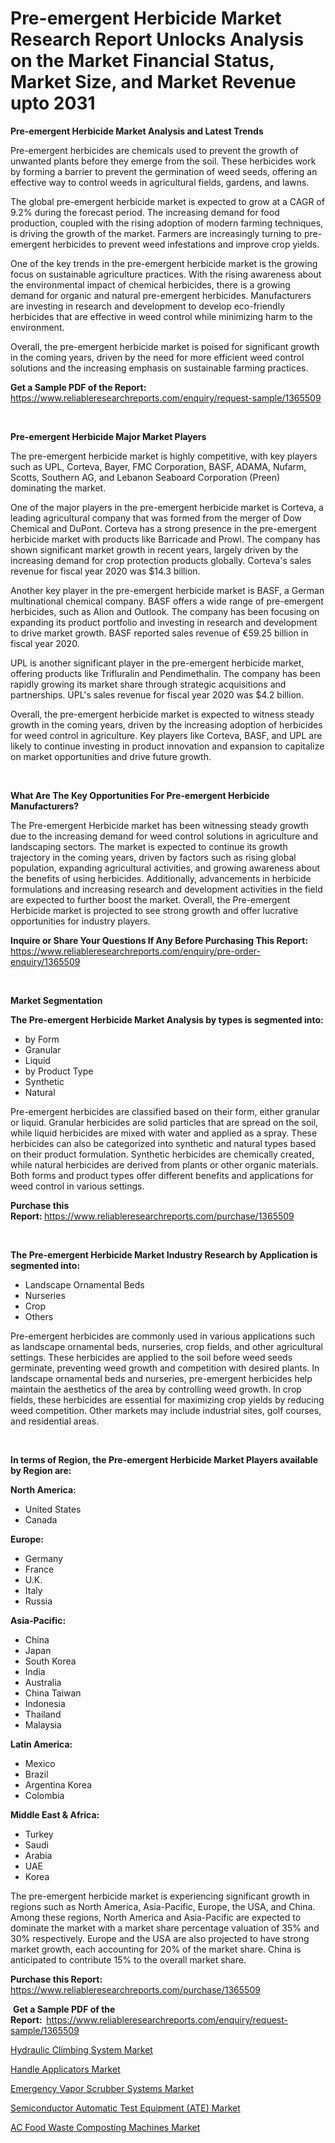 <p><h1>Pre-emergent Herbicide Market Research Report Unlocks Analysis on the Market Financial Status, Market Size, and Market Revenue upto 2031</h1></p><p><strong>Pre-emergent Herbicide Market Analysis and Latest Trends</strong></p>
<p><p>Pre-emergent herbicides are chemicals used to prevent the growth of unwanted plants before they emerge from the soil. These herbicides work by forming a barrier to prevent the germination of weed seeds, offering an effective way to control weeds in agricultural fields, gardens, and lawns.</p><p>The global pre-emergent herbicide market is expected to grow at a CAGR of 9.2% during the forecast period. The increasing demand for food production, coupled with the rising adoption of modern farming techniques, is driving the growth of the market. Farmers are increasingly turning to pre-emergent herbicides to prevent weed infestations and improve crop yields.</p><p>One of the key trends in the pre-emergent herbicide market is the growing focus on sustainable agriculture practices. With the rising awareness about the environmental impact of chemical herbicides, there is a growing demand for organic and natural pre-emergent herbicides. Manufacturers are investing in research and development to develop eco-friendly herbicides that are effective in weed control while minimizing harm to the environment.</p><p>Overall, the pre-emergent herbicide market is poised for significant growth in the coming years, driven by the need for more efficient weed control solutions and the increasing emphasis on sustainable farming practices.</p></p>
<p><strong>Get a Sample PDF of the Report:&nbsp;</strong> <a href="https://www.reliableresearchreports.com/enquiry/request-sample/1365509">https://www.reliableresearchreports.com/enquiry/request-sample/1365509</a></p>
<p>&nbsp;</p>
<p><strong>Pre-emergent Herbicide Major Market Players</strong></p>
<p><p>The pre-emergent herbicide market is highly competitive, with key players such as UPL, Corteva, Bayer, FMC Corporation, BASF, ADAMA, Nufarm, Scotts, Southern AG, and Lebanon Seaboard Corporation (Preen) dominating the market. </p><p>One of the major players in the pre-emergent herbicide market is Corteva, a leading agricultural company that was formed from the merger of Dow Chemical and DuPont. Corteva has a strong presence in the pre-emergent herbicide market with products like Barricade and Prowl. The company has shown significant market growth in recent years, largely driven by the increasing demand for crop protection products globally. Corteva's sales revenue for fiscal year 2020 was $14.3 billion.</p><p>Another key player in the pre-emergent herbicide market is BASF, a German multinational chemical company. BASF offers a wide range of pre-emergent herbicides, such as Alion and Outlook. The company has been focusing on expanding its product portfolio and investing in research and development to drive market growth. BASF reported sales revenue of €59.25 billion in fiscal year 2020.</p><p>UPL is another significant player in the pre-emergent herbicide market, offering products like Trifluralin and Pendimethalin. The company has been rapidly growing its market share through strategic acquisitions and partnerships. UPL's sales revenue for fiscal year 2020 was $4.2 billion.</p><p>Overall, the pre-emergent herbicide market is expected to witness steady growth in the coming years, driven by the increasing adoption of herbicides for weed control in agriculture. Key players like Corteva, BASF, and UPL are likely to continue investing in product innovation and expansion to capitalize on market opportunities and drive future growth.</p></p>
<p>&nbsp;</p>
<p><strong>What Are The Key Opportunities For Pre-emergent Herbicide Manufacturers?</strong></p>
<p><p>The Pre-emergent Herbicide market has been witnessing steady growth due to the increasing demand for weed control solutions in agriculture and landscaping sectors. The market is expected to continue its growth trajectory in the coming years, driven by factors such as rising global population, expanding agricultural activities, and growing awareness about the benefits of using herbicides. Additionally, advancements in herbicide formulations and increasing research and development activities in the field are expected to further boost the market. Overall, the Pre-emergent Herbicide market is projected to see strong growth and offer lucrative opportunities for industry players.</p></p>
<p><strong>Inquire or Share Your Questions If Any Before Purchasing This Report:</strong> <a href="https://www.reliableresearchreports.com/enquiry/pre-order-enquiry/1365509">https://www.reliableresearchreports.com/enquiry/pre-order-enquiry/1365509</a></p>
<p>&nbsp;</p>
<p><strong>Market Segmentation</strong></p>
<p><strong>The Pre-emergent Herbicide Market Analysis by types is segmented into:</strong></p>
<p><ul><li>by Form</li><li>Granular</li><li>Liquid</li><li>by Product Type</li><li>Synthetic</li><li>Natural</li></ul></p>
<p><p>Pre-emergent herbicides are classified based on their form, either granular or liquid. Granular herbicides are solid particles that are spread on the soil, while liquid herbicides are mixed with water and applied as a spray. These herbicides can also be categorized into synthetic and natural types based on their product formulation. Synthetic herbicides are chemically created, while natural herbicides are derived from plants or other organic materials. Both forms and product types offer different benefits and applications for weed control in various settings.</p></p>
<p><strong>Purchase this Report:&nbsp;</strong><a href="https://www.reliableresearchreports.com/purchase/1365509">https://www.reliableresearchreports.com/purchase/1365509</a></p>
<p>&nbsp;</p>
<p><strong>The Pre-emergent Herbicide Market Industry Research by Application is segmented into:</strong></p>
<p><ul><li>Landscape Ornamental Beds</li><li>Nurseries</li><li>Crop</li><li>Others</li></ul></p>
<p><p>Pre-emergent herbicides are commonly used in various applications such as landscape ornamental beds, nurseries, crop fields, and other agricultural settings. These herbicides are applied to the soil before weed seeds germinate, preventing weed growth and competition with desired plants. In landscape ornamental beds and nurseries, pre-emergent herbicides help maintain the aesthetics of the area by controlling weed growth. In crop fields, these herbicides are essential for maximizing crop yields by reducing weed competition. Other markets may include industrial sites, golf courses, and residential areas.</p></p>
<p>&nbsp;</p>
<p><strong>In terms of Region, the Pre-emergent Herbicide Market Players available by Region are:</strong></p>
<p>
    <p> <strong> North America: </strong>
        <ul>
            <li>United States</li>
            <li>Canada</li>
        </ul>
        </p> 
    <p> <strong> Europe: </strong>
        <ul>
            <li>Germany</li>
            <li>France</li>
            <li>U.K.</li>
            <li>Italy</li>
            <li>Russia</li>
        </ul>
        </p> 
    <p> <strong> Asia-Pacific: </strong>
        <ul>
            <li>China</li>
            <li>Japan</li>
            <li>South Korea</li>
            <li>India</li>
            <li>Australia</li>
            <li>China Taiwan</li>
            <li>Indonesia</li>
            <li>Thailand</li>
            <li>Malaysia</li>
        </ul>
        </p> 
    <p> <strong> Latin America: </strong>
        <ul>
            <li>Mexico</li>
            <li>Brazil</li>
            <li>Argentina Korea</li>
            <li>Colombia</li>
        </ul>
        </p> 
    <p> <strong> Middle East & Africa: </strong>
        <ul>
            <li>Turkey</li>
            <li>Saudi</li>
            <li>Arabia</li>
            <li>UAE</li>
            <li>Korea</li>
        </ul>
    </p>
    </p>
<p><p>The pre-emergent herbicide market is experiencing significant growth in regions such as North America, Asia-Pacific, Europe, the USA, and China. Among these regions, North America and Asia-Pacific are expected to dominate the market with a market share percentage valuation of 35% and 30% respectively. Europe and the USA are also projected to have strong market growth, each accounting for 20% of the market share. China is anticipated to contribute 15% to the overall market share.</p></p>
<p><strong>Purchase this Report: </strong><a href="https://www.reliableresearchreports.com/purchase/1365509">https://www.reliableresearchreports.com/purchase/1365509</a></p>
<p>&nbsp;<strong>Get a Sample PDF of the Report:&nbsp;&nbsp;</strong><a href="https://www.reliableresearchreports.com/enquiry/request-sample/1365509">https://www.reliableresearchreports.com/enquiry/request-sample/1365509</a></p>
<p><strong></strong></p>
<p><p><a href="https://medium.com/@lomawitting/hydraulic-climbing-system-market-analysis-and-sze-forecasted-for-period-from-2024-to-2031-53864a21b57f">Hydraulic Climbing System Market</a></p><p><a href="https://medium.com/@lomawitting/handle-applicators-market-analysis-and-sze-forecasted-for-period-from-2024-to-2031-3ff09d5fdd59">Handle Applicators Market</a></p><p><a href="https://medium.com/p/7d54a76bc07e/edit">Emergency Vapor Scrubber Systems Market</a></p><p><a href="https://medium.com/@lomawitting/semiconductor-automatic-test-equipment-ate-market-comprehensive-assessment-by-type-application-0378b1d38684">Semiconductor Automatic Test Equipment (ATE) Market</a></p><p><a href="https://medium.com/@lomawitting/ac-food-waste-composting-machines-market-research-report-its-history-and-forecast-2024-to-2031-b94bfa0c3fc6">AC Food Waste Composting Machines Market</a></p></p>